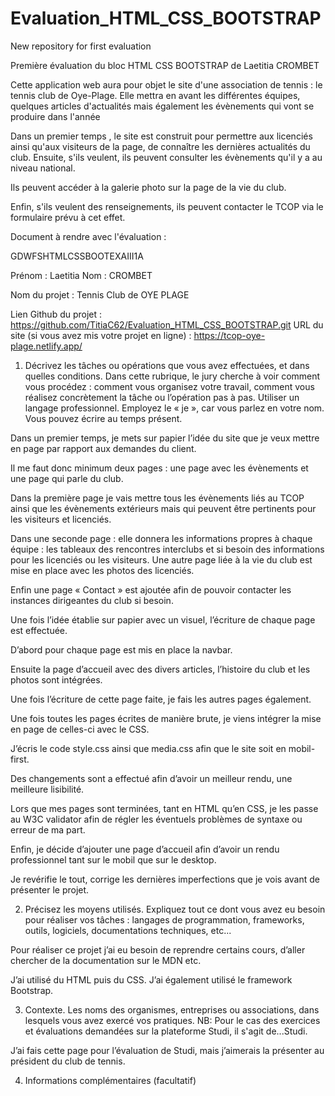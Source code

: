 # Evaluation_HTML_CSS_BOOTSTRAP
New repository for first evaluation

Première évaluation du bloc HTML CSS BOOTSTRAP de Laetitia CROMBET

Cette application web aura pour objet le site d'une association de tennis : le tennis club de Oye-Plage.
Elle mettra en avant les différentes équipes, quelques articles d'actualités mais également les évènements qui vont se produire dans l'année

Dans un premier temps , le site  est construit pour permettre aux licenciés ainsi qu'aux visiteurs de la page, de connaître les dernières actualités du club.
Ensuite, s'ils veulent, ils peuvent consulter les évènements qu'il y a au niveau national.

Ils peuvent accéder à la galerie photo sur la page de la vie du club.

Enfin, s'ils veulent des renseignements, ils peuvent contacter le TCOP via le formulaire prévu à cet effet.

Document à rendre avec l'évaluation :


GDWFSHTMLCSSBOOTEXAIII1A

 
Prénom : Laetitia
Nom : CROMBET


Nom du projet : Tennis Club de OYE PLAGE

Lien Github du projet : https://github.com/TitiaC62/Evaluation_HTML_CSS_BOOTSTRAP.git
URL du site (si vous avez mis votre projet en ligne) : https://tcop-oye-plage.netlify.app/


1.	Décrivez les tâches ou opérations que vous avez effectuées, et dans quelles conditions. Dans cette rubrique, le jury cherche à voir comment vous procédez : comment vous organisez votre travail, comment vous réalisez concrètement la tâche ou l’opération pas à pas.
Utiliser un langage professionnel. Employez le « je », car vous parlez en votre nom. Vous pouvez écrire au temps présent.

Dans un premier temps, je mets sur papier l’idée du site que je veux mettre en page par rapport aux demandes du client.

Il me faut donc minimum deux pages : une page avec les évènements et une page qui parle du club.

Dans la première page je vais mettre tous les évènements liés au TCOP  ainsi que les évènements extérieurs mais qui peuvent être pertinents pour les visiteurs et licenciés.

Dans une seconde page : elle donnera les informations propres à chaque équipe : les tableaux des rencontres interclubs et si besoin des informations pour les licenciés ou les visiteurs.
Une autre page liée à la vie du club est mise en place avec les photos des licenciés.

Enfin une page « Contact » est ajoutée afin de pouvoir contacter les instances dirigeantes du club si  besoin.

Une fois l’idée établie sur papier avec un visuel, l’écriture de chaque page est effectuée. 


D’abord pour chaque page est mis en place la navbar.

Ensuite la page d’accueil avec des divers articles, l’histoire du club et les photos sont intégrées.

Une fois l’écriture de cette page faite, je fais les autres pages également.

Une fois toutes les pages écrites de manière brute, je viens intégrer la mise en page de celles-ci avec le CSS.

J’écris le code style.css ainsi que media.css afin que le site soit en mobil-first.

Des changements sont a effectué afin d’avoir un meilleur rendu, une meilleure lisibilité.

Lors que mes pages sont terminées, tant en HTML qu’en CSS, je les passe au W3C validator afin de régler les éventuels problèmes de syntaxe ou erreur de ma part.

Enfin, je décide d’ajouter une page d’accueil afin d’avoir un rendu professionnel  tant sur le mobil que sur le desktop.


Je revérifie le tout, corrige les dernières imperfections que je vois avant de présenter le projet.


2.	Précisez les moyens utilisés. Expliquez tout ce dont vous avez eu besoin pour réaliser vos tâches : langages de programmation, frameworks, outils, logiciels, documentations techniques, etc...


Pour réaliser ce projet j’ai eu besoin de reprendre certains cours, d’aller chercher de la documentation sur le MDN etc.

J’ai utilisé du HTML puis du CSS. J’ai également utilisé le framework Bootstrap.

3.	Contexte. Les noms des organismes, entreprises ou associations, dans lesquels vous avez exercé vos pratiques.
NB: Pour le cas des exercices et évaluations demandées sur la plateforme Studi, il s'agit de...Studi.


J’ai fais cette page pour l’évaluation de Studi, mais j’aimerais la présenter au président du club de tennis.


4.	Informations complémentaires (facultatif)









